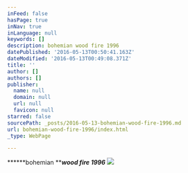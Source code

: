 ```yaml
---
inFeed: false
hasPage: true
inNav: true
inLanguage: null
keywords: []
description: bohemian wood fire 1996
datePublished: '2016-05-13T00:50:41.163Z'
dateModified: '2016-05-13T00:49:08.371Z'
title: ''
author: []
authors: []
publisher:
  name: null
  domain: null
  url: null
  favicon: null
starred: false
sourcePath: _posts/2016-05-13-bohemian-wood-fire-1996.md
url: bohemian-wood-fire-1996/index.html
_type: WebPage

---
```

******bohemian ****_wood fire 1996_**
![](https://the-grid-user-content.s3-us-west-2.amazonaws.com/a06e45a4-5d7d-4c9a-b45a-c14c35a5086d.jpg)